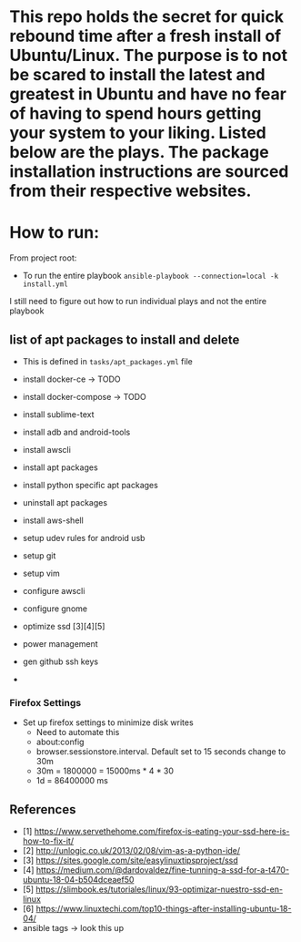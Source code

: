 # This repo holds the secret for quick rebound time after a fresh install of Ubuntu/Linux. The purpose is to not be scared to install the latest and greatest in Ubuntu and have no fear of having to spend hours getting your system to your liking. Listed below are the plays. The package installation instructions are sourced from their respective websites.

# How to run:
From project root:
- To run the entire playbook
`ansible-playbook --connection=local -k install.yml`

I still need to figure out how to run individual plays and not the entire playbook

## list of apt packages to install and delete
-  This is defined in `tasks/apt_packages.yml` file

- install docker-ce 		-> TODO
- install docker-compose	-> TODO
- install sublime-text
- install adb and android-tools
- install awscli
- install apt packages
- install python specific apt packages
- uninstall apt packages
- install aws-shell
- setup udev rules for android usb
- setup git
- setup vim
- configure awscli
- configure gnome
- optimize ssd [3][4][5]
- power management
- gen github ssh keys
-


### Firefox Settings
- Set up firefox settings to minimize disk writes
   - Need to automate this
   - about:config
   - browser.sessionstore.interval. Default set to 15 seconds change to 30m
   - 30m = 1800000 = 15000ms * 4 * 30
   - 1d = 86400000 ms

## References
- [1] https://www.servethehome.com/firefox-is-eating-your-ssd-here-is-how-to-fix-it/
- [2] http://unlogic.co.uk/2013/02/08/vim-as-a-python-ide/
- [3] https://sites.google.com/site/easylinuxtipsproject/ssd
- [4] https://medium.com/@dardovaldez/fine-tunning-a-ssd-for-a-t470-ubuntu-18-04-b504dceaef50
- [5] https://slimbook.es/tutoriales/linux/93-optimizar-nuestro-ssd-en-linux
- [6] https://www.linuxtechi.com/top10-things-after-installing-ubuntu-18-04/
- ansible tags -> look this up
